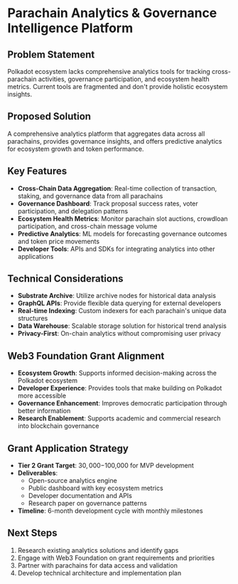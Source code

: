 # Parachain Analytics & Governance Intelligence Platform

## Problem Statement
Polkadot ecosystem lacks comprehensive analytics tools for tracking cross-parachain activities, governance participation, and ecosystem health metrics. Current tools are fragmented and don't provide holistic ecosystem insights.

## Proposed Solution
A comprehensive analytics platform that aggregates data across all parachains, provides governance insights, and offers predictive analytics for ecosystem growth and token performance.

## Key Features
- **Cross-Chain Data Aggregation**: Real-time collection of transaction, staking, and governance data from all parachains
- **Governance Dashboard**: Track proposal success rates, voter participation, and delegation patterns
- **Ecosystem Health Metrics**: Monitor parachain slot auctions, crowdloan participation, and cross-chain message volume
- **Predictive Analytics**: ML models for forecasting governance outcomes and token price movements
- **Developer Tools**: APIs and SDKs for integrating analytics into other applications

## Technical Considerations
- **Substrate Archive**: Utilize archive nodes for historical data analysis
- **GraphQL APIs**: Provide flexible data querying for external developers
- **Real-time Indexing**: Custom indexers for each parachain's unique data structures
- **Data Warehouse**: Scalable storage solution for historical trend analysis
- **Privacy-First**: On-chain analytics without compromising user privacy

## Web3 Foundation Grant Alignment
- **Ecosystem Growth**: Supports informed decision-making across the Polkadot ecosystem
- **Developer Experience**: Provides tools that make building on Polkadot more accessible
- **Governance Enhancement**: Improves democratic participation through better information
- **Research Enablement**: Supports academic and commercial research into blockchain governance

## Grant Application Strategy
- **Tier 2 Grant Target**: $30,000-$100,000 for MVP development
- **Deliverables**:
  - Open-source analytics engine
  - Public dashboard with key ecosystem metrics
  - Developer documentation and APIs
  - Research paper on governance patterns
- **Timeline**: 6-month development cycle with monthly milestones

## Next Steps
1. Research existing analytics solutions and identify gaps
2. Engage with Web3 Foundation on grant requirements and priorities
3. Partner with parachains for data access and validation
4. Develop technical architecture and implementation plan